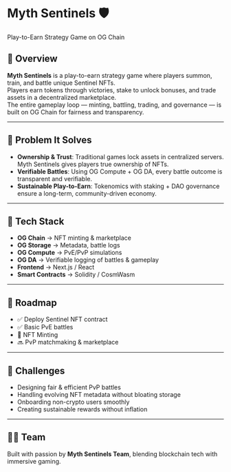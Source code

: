 # Myth Sentinels 🛡️  
Play-to-Earn Strategy Game on OG Chain  

## 🚀 Overview  
**Myth Sentinels** is a play-to-earn strategy game where players summon, train, and battle unique Sentinel NFTs.  
Players earn tokens through victories, stake to unlock bonuses, and trade assets in a decentralized marketplace.  
The entire gameplay loop — minting, battling, trading, and governance — is built on OG Chain for fairness and transparency.  

---

## 🔹 Problem It Solves  
- **Ownership & Trust**: Traditional games lock assets in centralized servers. Myth Sentinels gives players true ownership of NFTs.  
- **Verifiable Battles**: Using OG Compute + OG DA, every battle outcome is transparent and verifiable.  
- **Sustainable Play-to-Earn**: Tokenomics with staking + DAO governance ensure a long-term, community-driven economy.  

---

## 🔹 Tech Stack  
- **OG Chain** → NFT minting & marketplace  
- **OG Storage** → Metadata, battle logs  
- **OG Compute** → PvE/PvP simulations 
- **OG DA** → Verifiable logging of battles & gameplay  
- **Frontend** → Next.js / React  
- **Smart Contracts** → Solidity / CosmWasm  

---

## 🔹 Roadmap  
- ✅ Deploy Sentinel NFT contract  
- ✅ Basic PvE battles  
- 🔄 NFT Minting 
- 🔜 PvP matchmaking & marketplace   

---

## 🔹 Challenges  
- Designing fair & efficient PvP battles  
- Handling evolving NFT metadata without bloating storage  
- Onboarding non-crypto users smoothly  
- Creating sustainable rewards without inflation  

---

## 🧑‍💻 Team  
Built with passion by **Myth Sentinels Team**, blending blockchain tech with immersive gaming.  
